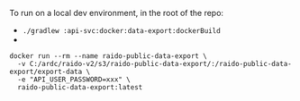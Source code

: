
To run on a local dev environment, in the root of the repo:


* `./gradlew :api-svc:docker:data-export:dockerBuild`
*
```
docker run --rm --name raido-public-data-export \
  -v C:/ardc/raido-v2/s3/raido-public-data-export/:/raido-public-data-export/export-data \
  -e "API_USER_PASSWORD=xxx" \
  raido-public-data-export:latest
```